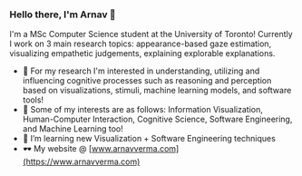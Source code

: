 ### Hello there, I'm Arnav 👋

I'm a MSc Computer Science student at the University of Toronto!
Currently I work on 3 main research topics: appearance-based gaze estimation, visualizing empathetic judgements, explaining explorable explanations. 

- 🤖 For my research I'm interested in understanding, utilizing and influencing cognitive processes such as reasoning and perception based on visualizations, stimuli, machine learning models, and software tools!
- 🥅 Some of my interests are as follows: Information Visualization, Human-Computer Interaction, Cognitive Science, Software Engineering, and Machine Learning too!
- 🌱 I’m learning new Visualization + Software Engineering techniques
- 🕶️ My website @ [www.arnavverma.com](https://www.arnavverma.com)

<!--
**vermaarn/vermaarn** is a ✨ _special_ ✨ repository because its `README.md` (this file) appears on your GitHub profile.

Here are some ideas to get you started:

- 🔭 I’m currently working on ...
- 🌱 I’m currently learning ...
- 👯 I’m looking to collaborate on ...
- 🤔 I’m looking for help with ...
- 💬 Ask me about ...
- 📫 How to reach me: ...
- 😄 Pronouns: ...
- ⚡ Fun fact: ...
-->

